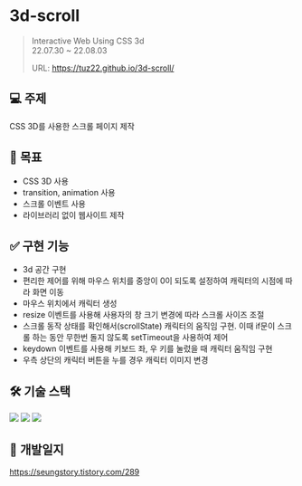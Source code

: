 # 3d-scroll
> Interactive Web Using CSS 3d  
> 22.07.30 ~ 22.08.03  
> 
> URL: https://tuz22.github.io/3d-scroll/

## 💻 주제
CSS 3D를 사용한 스크롤 페이지 제작  

## 🎯 목표
+ CSS 3D 사용
+ transition, animation 사용
+ 스크롤 이벤트 사용
+ 라이브러리 없이 웹사이트 제작

## ✅ 구현 기능
+ 3d 공간 구현
+ 편리한 제어를 위해 마우스 위치를 중앙이 0이 되도록 설정하여 캐릭터의 시점에 따라 화면 이동
+ 마우스 위치에서 캐릭터 생성
+ resize 이벤트를 사용해 사용자의 창 크기 변경에 따라 스크롤 사이즈 조절
+ 스크롤 동작 상태를 확인해서(scrollState) 캐릭터의 움직임 구현. 이때 if문이 스크롤 하는 동안 무한번 돌지 않도록 setTimeout을 사용하여 제어
+ keydown 이벤트를 사용해 키보드 좌, 우 키를 눌렀을 때 캐릭터 움직임 구현
+ 우측 상단의 캐릭터 버튼을 누를 경우 캐릭터 이미지 변경

## 🛠 기술 스택
<img src="https://img.shields.io/badge/HTML5-E34F26?style=for-the-badge&logo=HTML5&logoColor=white"> <img src="https://img.shields.io/badge/CSS3-1572B6?style=for-the-badge&logo=CSS3&logoColor=white"> <img src="https://img.shields.io/badge/JavaScript-F7DF1E?style=for-the-badge&logo=JavaScript&logoColor=white">

## 📝 개발일지
https://seungstory.tistory.com/289
